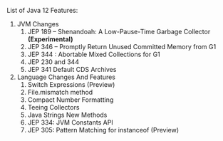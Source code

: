 List of Java 12 Features:

1. JVM Changes
    1. JEP 189 – Shenandoah: A Low-Pause-Time Garbage Collector **(Experimental)**
    2. JEP 346 – Promptly Return Unused Committed Memory from G1
    3. JEP 344 : Abortable Mixed Collections for G1
    4. JEP 230 and 344
    5. JEP 341 Default CDS Archives
2. Language Changes And Features
    1. Switch Expressions (Preview)
    2. File.mismatch method
    3. Compact Number Formatting
    4. Teeing Collectors
    5. Java Strings New Methods
    6. JEP 334: JVM Constants API
    7. JEP 305: Pattern Matching for instanceof (Preview)
